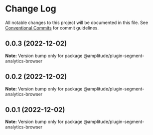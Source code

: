 # Change Log

All notable changes to this project will be documented in this file.
See [Conventional Commits](https://conventionalcommits.org) for commit guidelines.

## 0.0.3 (2022-12-02)

**Note:** Version bump only for package @amplitude/plugin-segment-analytics-browser





## 0.0.2 (2022-12-02)

**Note:** Version bump only for package @amplitude/plugin-segment-analytics-browser





## 0.0.1 (2022-12-02)

**Note:** Version bump only for package @amplitude/plugin-segment-analytics-browser
